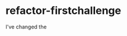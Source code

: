 # refactor-firstchallenge

I've changed the <title> in the header to Horiseon instreaad of "website" to improve SEO opportunities

I reviewied every link within the header to make sure they were fully functional and only one wasn't as it was missing the id component (specifically the first one - search-engine-optimization)

I've added the alt= atribbute to the images to ensure the page is properly accessible

I've made sure the HTML file contains elements that follow the semantic rules of HTML grammar

I've made sure CSS is updated after changing the elements in HTML 


